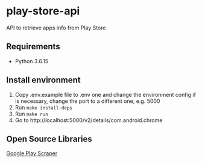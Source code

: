 # play-store-api
API to retrieve apps info from Play Store

## Requirements
* Python 3.6.15

## Install environment
1. Copy .env.example file to .env one and change the environment config if is necessary, change the port to a different one, e.g. 5000
2. Run `make install-deps`
3. Run `make run`
4. Go to http://localhost:5000/v2/details/com.android.chrome

## Open Source Libraries
[Google Play Scraper](https://pypi.org/project/google-play-scraper/)
